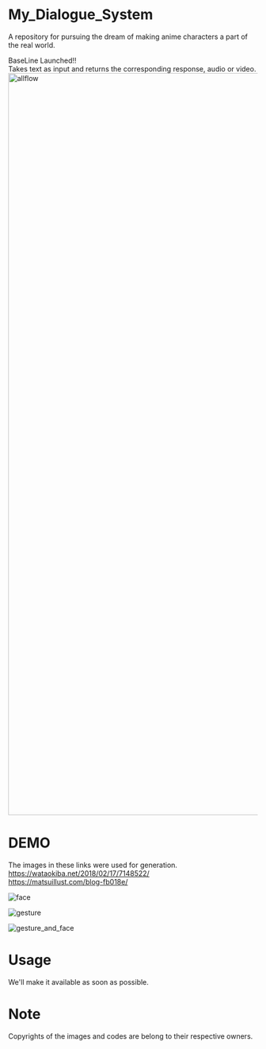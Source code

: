 

# My_Dialogue_System
A repository for pursuing the dream of making anime characters a part of the real world.
<dl>
<dt>BaseLine Launched!!</dt>
Takes text as input and returns the corresponding response, audio or video.
<img width="1495" alt="allflow" src="https://user-images.githubusercontent.com/51740136/140264626-84e44c12-3875-4bd7-8206-eae955f65827.png">
</dl>

# DEMO
The images in these links were used for generation. <br />
https://wataokiba.net/2018/02/17/7148522/ <br />
https://matsuillust.com/blog-fb018e/


![face](https://user-images.githubusercontent.com/51740136/140266271-4fe270b0-1f9b-4dae-8348-2704d2dd760b.gif)

![gesture](https://user-images.githubusercontent.com/51740136/140266269-77923dc6-6e0f-4bcb-9937-19caa65a1ba1.gif)

![gesture_and_face](https://user-images.githubusercontent.com/51740136/140266264-f306a3ec-8d34-4836-a8ab-60f85a87c3db.gif)




# Usage

We'll make it available as soon as possible.

# Note

Copyrights of the images and codes are belong to their respective owners.
